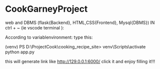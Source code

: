# CookGarneyProject
web and DBMS (flask{Backend}, HTML,CSS{Frontend}, Mysql{DBMS})
IN ctrl + ~ (ie vscode terminal ):

According to variablenvironment:
type this:

(venv) PS D:\ProjectCook\cooking_recipe_site> venv\Scripts\activate
python app.py

this will generate link like http://129.0.0.1:6000/
click it and enjoy filling it!!!
